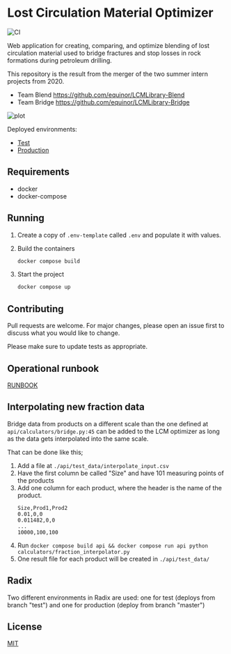 # Lost Circulation Material Optimizer

![CI](https://github.com/equinor/lcm/workflows/CI/badge.svg)

Web application for creating, comparing, and optimize blending of lost circulation material used to bridge fractures and stop losses in rock formations during petroleum drilling.

This repository is the result from the merger of the two summer intern projects from 2020.

- Team Blend <https://github.com/equinor/LCMLibrary-Blend>
- Team Bridge <https://github.com/equinor/LCMLibrary-Bridge>

![plot](bridge-plot.png)

Deployed environments:
 - [Test](https://proxy-lost-circulation-material-test.radix.equinor.com)
 - [Production](https://lost-circulation-material.app.radix.equinor.com)

## Requirements

- docker
- docker-compose

## Running

1. Create a copy of `.env-template` called `.env` and populate it with values.
2. Build the containers

    ```sh
    docker compose build
    ```

3. Start the project

    ```sh
    docker compose up
    ```

## Contributing

Pull requests are welcome. For major changes, please open an issue first to discuss what you would like to change.

Please make sure to update tests as appropriate.

## Operational runbook

[RUNBOOK](runbook.md)

## Interpolating new fraction data

Bridge data from products on a different scale than the one defined at `api/calculators/bridge.py:45` can be added to
the LCM optimizer as long as the data gets interpolated into the same scale.

That can be done like this;

1. Add a file at `./api/test_data/interpolate_input.csv`
2. Have the first column be called "Size" and have 101 measuring points of the products
3. Add one column for each product, where the header is the name of the product.
    ```csv
    Size,Prod1,Prod2
    0.01,0,0
    0.011482,0,0
    ...
    10000,100,100
    ```
4. Run `docker compose build api && docker compose run api python calculators/fraction_interpolator.py`
5. One result file for each product will be created in `./api/test_data/`

## Radix
Two different environments in Radix are used: one for test (deploys from branch "test") and one for production (deploy from branch "master")

## License

[MIT](LICENSE)
